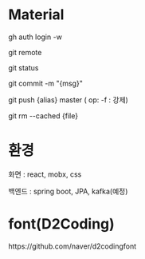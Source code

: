 # Material 
<p>gh auth login -w  </p>
<p>git remote </p>
<p>git status </p>
<p>git commit -m "{msg}" </p>
<p>git push {alias} master ( op: -f : 강제) </p>
<p>git rm --cached {file} </p>

# 환경
<p>화면 : react, mobx, css </p>
<p>백엔드 : spring boot, JPA, kafka(예정) </p>

# font(D2Coding)
<p> https://github.com/naver/d2codingfont </p>
